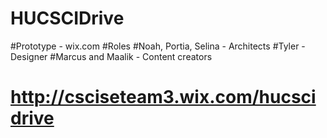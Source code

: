 # HUCSCIDrive
#Prototype - wix.com
#Roles
#Noah, Portia, Selina - Architects
#Tyler - Designer
#Marcus and Maalik - Content creators
# http://csciseteam3.wix.com/hucscidrive
